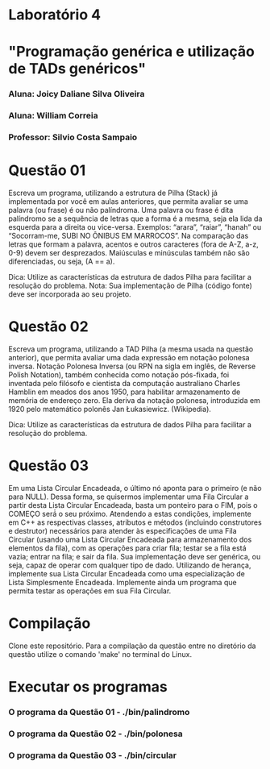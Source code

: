 # Laboratório 4

# "Programação genérica e utilização de TADs genéricos"
### Aluna: Joicy Daliane Silva Oliveira
### Aluna: William Correia
### Professor: Silvio Costa Sampaio


# Questão 01
Escreva um programa, utilizando a estrutura de Pilha (Stack) já implementada por você em aulas anteriores, que permita avaliar se uma palavra (ou frase) é ou não palíndroma. Uma palavra ou frase é dita palíndromo se a sequência de letras que a forma é a mesma, seja ela lida da esquerda para a direita ou vice-versa. Exemplos: “arara”, “raiar”, “hanah” ou “Socorram-me, SUBI NO ÔNIBUS EM MARROCOS”. Na comparação das letras que formam a palavra, acentos e outros caracteres (fora de A-Z, a-z, 0-9) devem ser desprezados. Maiúsculas e minúsculas também não são diferenciadas, ou seja, (A == a).

Dica: Utilize as características da estrutura de dados Pilha para facilitar a resolução do problema. Nota: Sua implementação de Pilha (código fonte) deve ser incorporada ao seu projeto.


# Questão 02
Escreva um programa, utilizando a TAD Pilha (a mesma usada na questão anterior), que permita avaliar uma
dada expressão em notação polonesa inversa. Notação Polonesa Inversa (ou RPN na sigla em inglês, de
Reverse Polish Notation), também conhecida como notação pós-fixada, foi inventada pelo filósofo e cientista
da computação australiano Charles Hamblin em meados dos anos 1950, para habilitar armazenamento de
memória de endereço zero. Ela deriva da notação polonesa, introduzida em 1920 pelo matemático polonês Jan
Łukasiewicz. (Wikipedia).

Dica: Utilize as características da estrutura de dados Pilha para facilitar a resolução do problema.

# Questão 03
Em uma Lista Circular Encadeada, o último nó aponta para o primeiro (e não para NULL). Dessa forma, se
quisermos implementar uma Fila Circular a partir desta Lista Circular Encadeada, basta um ponteiro para o
FIM, pois o COMEÇO será́ o seu próximo. Atendendo a estas condições, implemente em C++ as respectivas
classes, atributos e métodos (incluindo construtores e destrutor) necessários para atender às especificações de
uma Fila Circular (usando uma Lista Circular Encadeada para armazenamento dos elementos da fila), com
as operações para criar fila; testar se a fila está vazia; entrar na fila; e sair da fila. Sua implementação deve ser genérica, ou seja, capaz de operar com qualquer tipo de dado.
Utilizando de herança, implemente sua Lista Circular Encadeada como uma especialização de Lista Simplesmente Encadeada. Implemente ainda um programa que permita testar as operações em sua Fila Circular.

# Compilação
Clone este repositório.
Para a compilação da questão entre no diretório da questão utilize o comando 'make' no terminal do Linux.

# Executar os programas
### O programa da Questão 01 - ./bin/palindromo
### O programa da Questão 02 - ./bin/polonesa
### O programa da Questão 03 - ./bin/circular

